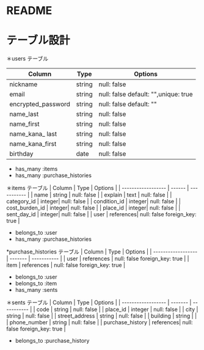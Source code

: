 # README

# テーブル設計

＊users テーブル

| Column             | Type   | Options                |
| ------------------ | ------ | -----------            |
| nickname           | string | null: false            |
| email              | string | null: false default: "",unique: true|
| encrypted_password | string | null: false default: ""|
| name_last          | string | null: false            |
| name_first         | string | null: false            |
| name_kana_ last    | string | null: false            |
| name_kana_first    | string | null: false            |
| birthday           | date   | null: false            |

- has_many :items
- has_many :purchase_histories

＊items テーブル
| Column             | Type   | Options                |
| ------------------ | ------ | -----------            |
| name               | string | null: false            |
| explain            | text   | null: false            |
| category_id        | integer| null: false            |
| condition_id       | integer| null: false            |
| cost_burden_id     | integer| null: false            |
| place_id           | integer| null: false            |
| sent_day_id        | integer| null: false            |
| user               | references| null: false foreign_key: true           |

- belongs_to :user
- has_many :purchase_histories


*purchase_histories テーブル
| Column             | Type    | Options                                     |
| ------------------ | ------- | -----------                                 |
| user               | references | null: false  foreign_key: true           |
| item               | references | null: false  foreign_key: true           |

- belongs_to :user
- belongs_to :item
- has_many   :sents


＊sents テーブル
| Column             | Type    | Options                 |
| ------------------ | ------- | -----------             |
| code               | string  | null: false             |
| place_id           | integer | null: false             |
| city               | string  | null: false             |
| street_address     | string  | null: false             |
| building           | string  |                         |
| phone_number       | string  | null: false             |
| purchase_history   | references| null: false   foreign_key: true          |

- belongs_to :purchase_history